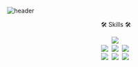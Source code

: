 <!--
**KangBit/KangBit** is a ✨ _special_ ✨ repository because its `README.md` (this file) appears on your GitHub profile.

Here are some ideas to get you started:

- 🔭 I’m currently working on ...
- 🌱 I’m currently learning ...
- 👯 I’m looking to collaborate on ...
- 🤔 I’m looking for help with ...
- 💬 Ask me about ...
- 📫 How to reach me: ...
- 😄 Pronouns: ...
- ⚡ Fun fact: ...
-->

<!--
GitHub 꾸미기
https://velog.io/@kyu0918/Github-%ED%94%84%EB%A1%9C%ED%95%84-%EA%BE%B8%EB%AF%B8%EA%B8%B0
-->

<!--
Capsule-Render 
https://github.com/kyechan99/capsule-render#how-to-use 
-->
<!-- ![header](https://capsule-render.vercel.app/api?type=waving&color=gradient&customColorList=30&height=150&section=header&text=강빛찬&fontSize=20&fontAlign=95&fontAlignY=60) -->
![header](https://capsule-render.vercel.app/api?type=waving&color=gradient&customColorList=30&height=150&section=header)


<!--
Icon Badge
https://simpleicons.org/
-->
<p align="center">🛠 Skills 🛠</p>
<p align="center">
<img src="https://img.shields.io/badge/Swift-F05138?style=flat&logo=Swift&logoColor=white"/>&nbsp;
<br>
<img src="https://img.shields.io/badge/HTML5-E34F26?style=flat&logo=HTML5&logoColor=white"/>&nbsp;
<img src="https://img.shields.io/badge/CSS3-1572B6?style=flat&logo=CSS3&logoColor=white"/>&nbsp;
<img src="https://img.shields.io/badge/JavaScript-F7DF1E?style=flat&logo=JavaScript&logoColor=black"/>&nbsp;
<br>
<img src="https://img.shields.io/badge/React-61DAFB?style=flat&logo=React&logoColor=black"/>&nbsp;
<img src="https://img.shields.io/badge/Node.js-339933?style=flat&logo=Node.js&logoColor=white"/>&nbsp;
<img src="https://img.shields.io/badge/Express-000000?style=flat&logo=Express&logoColor=white"/>&nbsp;
  




